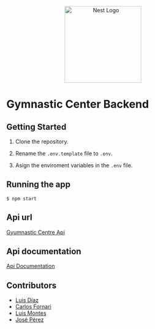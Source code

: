 <p align="center">
  <a href="http://nestjs.com/" target="blank"><img src="https://nestjs.com/img/logo-small.svg" width="200" alt="Nest Logo" /></a>
</p>

  <!--[![Backers on Open Collective](https://opencollective.com/nest/backers/badge.svg)](https://opencollective.com/nest#backer)
  [![Sponsors on Open Collective](https://opencollective.com/nest/sponsors/badge.svg)](https://opencollective.com/nest#sponsor)-->

# Gymnastic Center Backend

## Getting Started

1. Clone the repository.

2. Rename the ```.env.template``` file to ```.env```.

3. Asign the enviroment variables in the ```.env``` file.

## Running the app
```
$ npm start
```

## Api url

[Gyumnastic Centre Api](https://gymnastic-center-uo53v.ondigitalocean.app)

## Api documentation 

[Api Documentation](https://gymnastic-center-uo53v.ondigitalocean.app/docs)

## Contributors

- [Luis Díaz](https://github.com/Nannd0u)
- [Carlos Fornari](https://github.com/cdfornari)
- [Luis Montes](https://github.com/luiselianm)
- [José Pérez](https://github.com/joseeg-perez)
